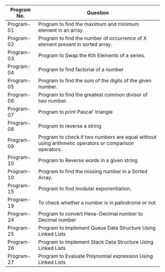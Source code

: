 | Program No.| Question |
| ------- | ------ |
| Program-01 | Program to find the maximum and minimum element in an array.  |
| Program-02 | Program to find the number of occurrence of X element present in sorted array.  |
| Program-03 | Program to Swap the Kth Elements of a series. |
| Program-04 | Program to find factorial of a number |
| Program-05 | Program to find the sum of the digits of the given number. |
| Program-06 | Program to find the greatest common divisor of two number. |
| Program-07 | Program to print Pascal' triangle |
| Program-08 | Program to reverse a string |
| Program-09 | Program to check if two numbers are equal without using arithmetic operators or comparison operators.
| Program-10 | Program to Reverse words in a given string
| Program-10 | Program to find the missing number in  a Sorted Array.
| Program-15 | Program to find modular exponentiation.
| Program-19| To check whether a number is in palindrome or not
| Program-24 | Program to convert Hexa-Decimal number to Decimal number 
| Program-25 | Program to Implement Queue Data Structure Using Linked Lists
| Program-26 | Program to Implement Stack Data Structure Using Linked Lists
| Program-27 | Program to Evaluate Polynomial expression Using Linked Lists


